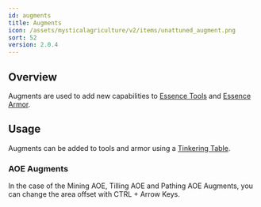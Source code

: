 ```yaml
---
id: augments
title: Augments
icon: /assets/mysticalagriculture/v2/items/unattuned_augment.png
sort: 52
version: 2.0.4
---
```


## Overview

Augments are used to add new capabilities to [Essence Tools](essence-tools.md) and [Essence Armor](essence-armor.md).

## Usage

Augments can be added to tools and armor using a [Tinkering Table](../blocks/tinkering-table.md).

### AOE Augments

In the case of the Mining AOE, Tilling AOE and Pathing AOE Augments, you can change the area offset with CTRL + Arrow Keys.
